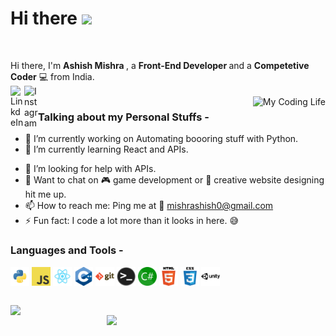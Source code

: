 # Hi there <img src="https://media.giphy.com/media/3o7TKMt1VVNkHV2PaE/giphy.gif" width="30">
<br>

Hi there, I'm <strong> Ashish Mishra </strong>, a <strong>Front-End Developer </strong>and a <strong>Competetive Coder</strong> :computer: from India.<br>
<a href="https://www.linkedin.com/in/ashish--mishra/">
  <img align="left" alt="LinkdeIn" width="22px" src="https://cdn.jsdelivr.net/npm/simple-icons@v3/icons/linkedin.svg" />
</a>
<a href="https://www.instagram.com/aminumb009/">
  <img align="left" alt="Instagram" width="22px" src="https://cdn.jsdelivr.net/npm/simple-icons@v3/icons/instagram.svg" />
</a>
 <br>
 <img align="right" alt="My Coding Life" src="https://media.giphy.com/media/Ah3zHH7hvsSB2/giphy.gif">
 
### Talking about my Personal Stuffs -
- 🔭 I’m currently working on Automating boooring stuff with Python.   
- 🌱 I’m currently learning React and APIs.
<!-- - 👯 I’m looking to collaborate on a -->
- 🤔 I’m looking for help with APIs.
- 💬 Want to chat on :video_game: game development or :thought_balloon: creative website designing hit me up.
- 📫 How to reach me: Ping me at :email: mishrashish0@gmail.com
- ⚡ Fun fact: I code a lot more than it looks in here. :sweat_smile:


### Languages and Tools -
<code><img height="30" align="center" src="https://raw.githubusercontent.com/github/explore/80688e429a7d4ef2fca1e82350fe8e3517d3494d/topics/python/python.png"></code>
<code><img height="30" align="center" src="https://raw.githubusercontent.com/github/explore/80688e429a7d4ef2fca1e82350fe8e3517d3494d/topics/javascript/javascript.png"></code>
<code><img height="30" align="center" src="https://raw.githubusercontent.com/github/explore/80688e429a7d4ef2fca1e82350fe8e3517d3494d/topics/react/react.png"></code>
<code><img height="30" align="center" src="https://raw.githubusercontent.com/github/explore/80688e429a7d4ef2fca1e82350fe8e3517d3494d/topics/cpp/cpp.png"></code>
<code><img height="30" align="center" src="https://raw.githubusercontent.com/github/explore/80688e429a7d4ef2fca1e82350fe8e3517d3494d/topics/git/git.png"></code>
<code><img height="30" align="center" src="https://raw.githubusercontent.com/github/explore/80688e429a7d4ef2fca1e82350fe8e3517d3494d/topics/terminal/terminal.png"></code>
<code><img height="30" align="center" src="https://raw.githubusercontent.com/github/explore/80688e429a7d4ef2fca1e82350fe8e3517d3494d/topics/csharp/csharp.png"></code>
<code><img height="30" align="center" src="https://raw.githubusercontent.com/github/explore/80688e429a7d4ef2fca1e82350fe8e3517d3494d/topics/html/html.png"></code>
<code><img height="30" align="center" src="https://raw.githubusercontent.com/github/explore/80688e429a7d4ef2fca1e82350fe8e3517d3494d/topics/css/css.png"></code>
<code><img height="30" align="center" src="https://raw.githubusercontent.com/github/explore/80688e429a7d4ef2fca1e82350fe8e3517d3494d/topics/unity/unity.png"></code>


<br>

<!-- (https://github.com/ashking009/github-readme-stats) -->
<img align="left" src="https://github-readme-stats.vercel.app/api?username=ashking009&show_icons=true&theme=radical" width="460">
 <img align="right" src="https://github-readme-stats.vercel.app/api/top-langs/?username=ashking009&layout=compact&theme=radical"  width="350">




